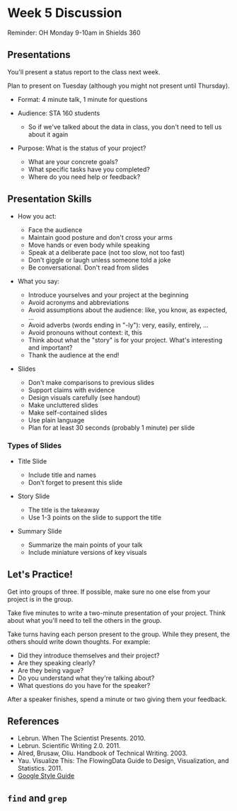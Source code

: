 # Week 5 Discussion

Reminder: OH Monday 9-10am in Shields 360

## Presentations

You'll present a status report to the class next week.

Plan to present on Tuesday (although you might not present until Thursday).

* Format: 4 minute talk, 1 minute for questions

* Audience: STA 160 students
    + So if we've talked about the data in class, you don't need to tell
      us about it again

* Purpose: What is the status of your project?
    + What are your concrete goals?
    + What specific tasks have you completed?
    + Where do you need help or feedback?

## Presentation Skills

* How you act:
    + Face the audience
    + Maintain good posture and don't cross your arms
    + Move hands or even body while speaking
    + Speak at a deliberate pace (not too slow, not too fast)
    + Don't giggle or laugh unless someone told a joke
    + Be conversational. Don't read from slides

* What you say:
    + Introduce yourselves and your project at the beginning
    + Avoid acronyms and abbreviations
    + Avoid assumptions about the audience: like, you know, as expected, ...
    + Avoid adverbs (words ending in "-ly"): very, easily, entirely, ...
    + Avoid pronouns without context: it, this
    + Think about what the "story" is for your project. What's interesting and
      important?
    * Thank the audience at the end!

* Slides
    + Don't make comparisons to previous slides
    + Support claims with evidence
    + Design visuals carefully (see handout)
    + Make uncluttered slides
    + Make self-contained slides
    + Use plain language
    + Plan for at least 30 seconds (probably 1 minute) per slide

### Types of Slides

* Title Slide
    + Include title and names
    + Don't forget to present this slide

* Story Slide
    + The title is the takeaway
    + Use 1-3 points on the slide to support the title

* Summary Slide
    + Summarize the main points of your talk
    + Include miniature versions of key visuals


## Let's Practice!

Get into groups of three. If possible, make sure no one else from your project
is in the group.

Take five minutes to write a two-minute presentation of your project. Think
about what you'll need to tell the others in the group.

Take turns having each person present to the group. While they present, the
others should write down thoughts. For example:

  * Did they introduce themselves and their project?
  * Are they speaking clearly?
  * Are they being vague?
  * Do you understand what they're talking about?
  * What questions do you have for the speaker?

After a speaker finishes, spend a minute or two giving them your feedback.

## References

* Lebrun. When The Scientist Presents. 2010.
* Lebrun. Scientific Writing 2.0. 2011.
* Alred, Brusaw, Oliu. Handbook of Technical Writing. 2003.
* Yau. Visualize This: The FlowingData Guide to Design, Visualization, and
  Statistics. 2011.
* [Google Style Guide](https://developers.google.com/style/)

## `find` and `grep`
